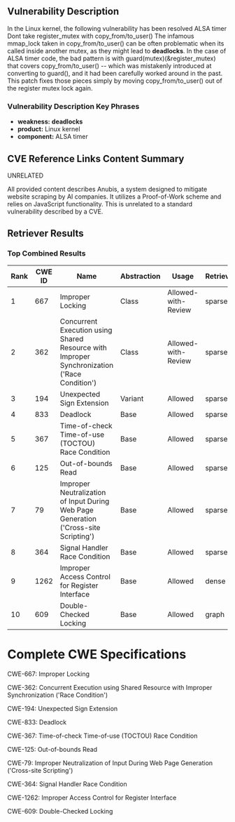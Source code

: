 ## Vulnerability Description
In the Linux kernel, the following vulnerability has been resolved ALSA timer Dont take register_mutex with copy_from/to_user() The infamous mmap_lock taken in copy_from/to_user() can be often problematic when its called inside another mutex, as they might lead to **deadlocks**. In the case of ALSA timer code, the bad pattern is with guard(mutex)(&register_mutex) that covers copy_from/to_user() -- which was mistakenly introduced at converting to guard(), and it had been carefully worked around in the past. This patch fixes those pieces simply by moving copy_from/to_user() out of the register mutex lock again.

### Vulnerability Description Key Phrases
- **weakness:** **deadlocks**
- **product:** Linux kernel
- **component:** ALSA timer

## CVE Reference Links Content Summary
UNRELATED



All provided content describes Anubis, a system designed to mitigate website scraping by AI companies. It utilizes a Proof-of-Work scheme and relies on JavaScript functionality. This is unrelated to a standard vulnerability described by a CVE.

## Retriever Results

### Top Combined Results

| Rank | CWE ID | Name | Abstraction | Usage  | Retrievers | Individual Scores |
|------|--------|------|-------------|-------|------------|-------------------|
| 1 | 667 | Improper Locking | Class | Allowed-with-Review | sparse | 0.412 |
| 2 | 362 | Concurrent Execution using Shared Resource with Improper Synchronization ('Race Condition') | Class | Allowed-with-Review | sparse | 0.359 |
| 3 | 194 | Unexpected Sign Extension | Variant | Allowed | sparse | 0.352 |
| 4 | 833 | Deadlock | Base | Allowed | sparse | 0.350 |
| 5 | 367 | Time-of-check Time-of-use (TOCTOU) Race Condition | Base | Allowed | sparse | 0.350 |
| 6 | 125 | Out-of-bounds Read | Base | Allowed | sparse | 0.349 |
| 7 | 79 | Improper Neutralization of Input During Web Page Generation ('Cross-site Scripting') | Base | Allowed | sparse | 0.346 |
| 8 | 364 | Signal Handler Race Condition | Base | Allowed | sparse | 0.344 |
| 9 | 1262 | Improper Access Control for Register Interface | Base | Allowed | dense | 0.496 |
| 10 | 609 | Double-Checked Locking | Base | Allowed | graph | 0.003 |



# Complete CWE Specifications

CWE-667: Improper Locking

CWE-362: Concurrent Execution using Shared Resource with Improper Synchronization ('Race Condition')

CWE-194: Unexpected Sign Extension

CWE-833: Deadlock

CWE-367: Time-of-check Time-of-use (TOCTOU) Race Condition

CWE-125: Out-of-bounds Read

CWE-79: Improper Neutralization of Input During Web Page Generation ('Cross-site Scripting')

CWE-364: Signal Handler Race Condition

CWE-1262: Improper Access Control for Register Interface

CWE-609: Double-Checked Locking